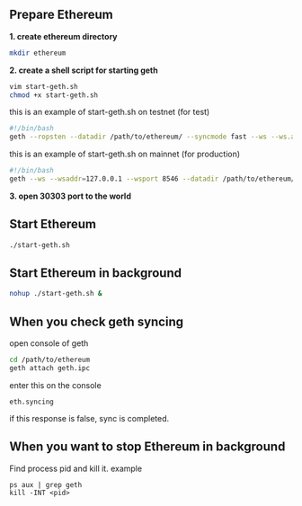 ## Prepare Ethereum

**1. create ethereum directory**
```bash
mkdir ethereum
```

**2. create a shell script for starting geth**
```bash
vim start-geth.sh
chmod +x start-geth.sh
```

this is an example of start-geth.sh on testnet (for test)
```bash
#!/bin/bash
geth --ropsten --datadir /path/to/ethereum/ --syncmode fast --ws --ws.addr=127.0.0.1 --ws.port 8546 --ws.api web3,eth,net,personal --http.api personal,net,eth,web3 --allow-insecure-unlock
```

this is an example of start-geth.sh on mainnet (for production)
```bash
#!/bin/bash
geth --ws --wsaddr=127.0.0.1 --wsport 8546 --datadir /path/to/ethereum/ --wsapi web3,eth,net,personal --rpcapi personal,net,eth,web3 --allow-insecure-unlock --syncmode fast
```

**3. open 30303 port to the world**

## Start Ethereum
```bash
./start-geth.sh
```
## Start Ethereum in background
```bash
nohup ./start-geth.sh &
```

## When you check geth syncing
open console of geth
```bash
cd /path/to/ethereum
geth attach geth.ipc
```
enter this on the console
```
eth.syncing
```
if this response is false, sync is completed.
## When you want to stop Ethereum in background
Find process pid and kill it.
example
```
ps aux | grep geth
kill -INT <pid>
```
